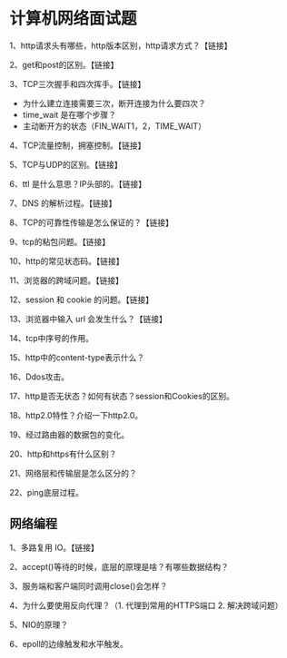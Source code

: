 # 计算机网络面试题

1、http请求头有哪些，http版本区别，http请求方式？【链接】

2、get和post的区别。【链接】

3、TCP三次握手和四次挥手。【链接】

* 为什么建立连接需要三次，断开连接为什么要四次？
* time\_wait 是在哪个步骤？
* 主动断开方的状态（FIN\_WAIT1，2，TIME\_WAIT）

4、TCP流量控制，拥塞控制。【链接】

5、TCP与UDP的区别。【链接】

6、ttl 是什么意思？IP头部的。【链接】

7、DNS 的解析过程。【链接】

8、TCP的可靠性传输是怎么保证的？【链接】

9、tcp的粘包问题。【链接】

10、http的常见状态码。【链接】

11、浏览器的跨域问题。【链接】

12、session 和 cookie 的问题。【链接】

13、浏览器中输入 url 会发生什么？【链接】

14、tcp中序号的作用。

15、http中的content-type表示什么？

16、Ddos攻击。

17、http是否无状态？如何有状态？session和Cookies的区别。

18、http2.0特性？介绍一下http2.0。

19、经过路由器的数据包的变化。

20、http和https有什么区别？

21、网络层和传输层是怎么区分的？

22、ping底层过程。

## 网络编程

1、多路复用 IO。【链接】

2、accept\(\)等待的时候，底层的原理是啥？有哪些数据结构？

3、服务端和客户端同时调用close\(\)会怎样？

4、为什么要使用反向代理？（1. 代理到常用的HTTPS端口 2. 解决跨域问题）

5、NIO的原理？

6、epoll的边缘触发和水平触发。



